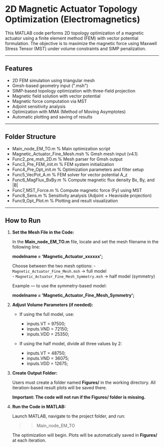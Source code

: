 # 2D Magnetic Actuator Topology Optimization (Electromagnetics)

This MATLAB code performs 2D topology optimization of a magnetic actuator using a finite element method (FEM) with vector potential formulation. The objective is to maximize the magnetic force using Maxwell Stress Tensor (MST) under volume constraints and SIMP penalization.

---

## Features

- 2D FEM simulation using triangular mesh
- Gmsh-based geometry input (".msh")
- SIMP-based topology optimization with three-field projection
- Magnetic field solution with vector potential 
- Magnetic force computation via MST
- Adjoint sensitivity analysis
- Optimization with MMA (Method of Moving Asymptotes)
- Automatic plotting and saving of results

---

## Folder Structure

- Main_node_EM_TO.m                  % Main optimization script
- Magnetic_Actuator_Fine_Mesh.msh    % Gmsh mesh input (v4.1)
- Func2_pre_msh_2D.m                 % Mesh parser for Gmsh output
- Func3_Pre_FEM_init.m               % FEM system initialization
- Func4_Pre_Opt_init.m               % Optimization parameters and filter setup
- Func5_VecPot_A.m                   % FEM solver for vector potential A_z
- Func6_MagFlux_BxBy.m               % Compute magnetic flux density Bx, By, and |B|
- Func7_MST_Force.m                  % Compute magnetic force (Fy) using MST
- Func8_Sens.m                       % Sensitivity analysis (Adjoint + Heaviside projection)
- Func9_Opt_Plot.m                   % Plotting and result visualization


---

## How to Run

1. **Set the Mesh File in the Code:**

    In the **Main_node_EM_TO.m** file, locate and set the mesh filename in the following line:
    
    **modelname = 'Magnetic_Actuator_xxxxxx';**
    
    Choose between the two mesh options:
       - `Magnetic_Actuator_Fine_Mesh.msh`           → full model  
       - `Magnetic_Actuator_Fine_Mesh_Symmetry.msh`  → half model (symmetry)
    
    Example — to use the symmetry-based model:
    
    **modelname = 'Magnetic_Actuator_Fine_Mesh_Symmetry';**

2. **Adjust Volume Parameters (if needed):**

    - If using the full model, use:
      - inputs.VT  = 97500;
      - inputs.VND = 72150;
      - inputs.VDD = 25350;
    
    - If using the half model, divide all three values by 2:
      - inputs.VT  = 48750;
      - inputs.VND = 36075;
      - inputs.VDD = 12675;

3. **Create Output Folder:**

    Users must create a folder named **Figures/** in the working directory.
    All iteration-based result plots will be saved there.
    
    **Important: The code will not run if the Figures/ folder is missing.**

4. **Run the Code in MATLAB:**

    Launch MATLAB, navigate to the project folder, and run:
    
    >> Main_node_EM_TO
    
    The optimization will begin. Plots will be automatically saved in **Figures/** at each iteration.
